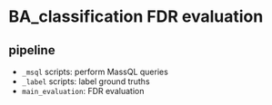 # BA_classification FDR evaluation


## pipeline
- `_msql` scripts: perform MassQL queries
- `_label` scripts: label ground truths
- `main_evaluation`: FDR evaluation
